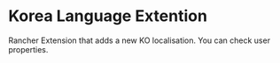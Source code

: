 # Korea Language Extention

Rancher Extension that adds a new KO localisation.
You can check user properties.